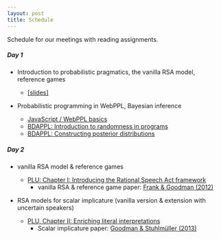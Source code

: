 ```yaml
---
layout: post
title: Schedule
---
```


Schedule for our meetings with reading assignments.

##### Day 1

- Introduction to probabilistic pragmatics, the vanilla RSA model, reference games
  - [[slides]](slides/CompPrag-2018_intro.pdf)

- Probabilistic programming in WebPPL, Bayesian inference
  - [JavaScript / WebPPL basics](http://probmods.org/chapters/13-appendix-js-basics.html)
  - [BDAPPL: Introduction to randomness in programs](https://mhtess.github.io/bdappl/chapters/01-introduction.html)
  - [BDAPPL: Constructing posterior distributions](https://mhtess.github.io/bdappl/chapters/02-buildingModels.html)


##### Day 2

- vanilla RSA model & reference games
  - [PLU: Chapter I: Introducing the Rational Speech Act framework](https://michael-franke.github.io/probLang/chapters/01-introduction.html)
    - vanilla RSA & reference game paper: [Frank & Goodman (2012)](http://science.sciencemag.org/content/336/6084/998)

- RSA models for scalar implicature (vanilla version & extension with uncertain speakers)
  - [PLU, Chapter II: Enriching literal interpretations](https://michael-franke.github.io/probLang/chapters/02-pragmatics.html)
    - Scalar implicature paper: [Goodman & Stuhlmüller (2013)](https://web.stanford.edu/~ngoodman/papers/GS-TopiCS-2013.pdf)

